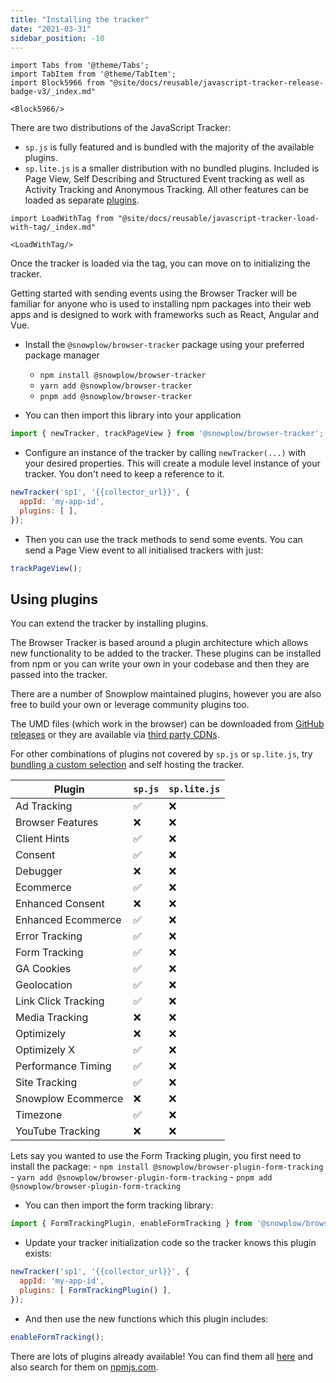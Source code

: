 ```yaml
---
title: "Installing the tracker"
date: "2021-03-31"
sidebar_position: -10
---
```


```mdx-code-block
import Tabs from '@theme/Tabs';
import TabItem from '@theme/TabItem';
import Block5966 from "@site/docs/reusable/javascript-tracker-release-badge-v3/_index.md"

<Block5966/>
```

<Tabs groupId="platform" queryString>
  <TabItem value="js" label="JavaScript (tag)" default>

There are two distributions of the JavaScript Tracker:

- `sp.js` is fully featured and is bundled with the majority of the available plugins.
- `sp.lite.js` is a smaller distribution with no bundled plugins. Included is Page View, Self Describing and Structured Event tracking as well as Activity Tracking and Anonymous Tracking. All other features can be loaded as separate [plugins](/docs/collecting-data/collecting-from-own-applications/javascript-trackers/web-tracker/plugins/index.md).

```mdx-code-block
import LoadWithTag from "@site/docs/reusable/javascript-tracker-load-with-tag/_index.md"

<LoadWithTag/>
```

Once the tracker is loaded via the tag, you can move on to initializing the tracker.

  </TabItem>
  <TabItem value="browser" label="Browser (npm)">

Getting started with sending events using the Browser Tracker will be familiar for anyone who is used to installing npm packages into their web apps and is designed to work with frameworks such as React, Angular and Vue.

- Install the `@snowplow/browser-tracker` package using your preferred package manager
    - `npm install @snowplow/browser-tracker`
    - `yarn add @snowplow/browser-tracker`
    - `pnpm add @snowplow/browser-tracker`

- You can then import this library into your application

```javascript
import { newTracker, trackPageView } from '@snowplow/browser-tracker';
```

- Configure an instance of the tracker by calling `newTracker(...)` with your desired properties. This will create a module level instance of your tracker. You don't need to keep a reference to it.

```javascript
newTracker('sp1', '{{collector_url}}', { 
  appId: 'my-app-id', 
  plugins: [ ],
});
```

- Then you can use the track methods to send some events. You can send a Page View event to all initialised trackers with just:

```javascript
trackPageView();
```

  </TabItem>
</Tabs>

## Using plugins

You can extend the tracker by installing plugins. 

<Tabs groupId="platform" queryString>
  <TabItem value="js" label="JavaScript (tag)" default>

The Browser Tracker is based around a plugin architecture which allows new functionality to be added to the tracker. These plugins can be installed from npm or you can write your own in your codebase and then they are passed into the tracker.

There are a number of Snowplow maintained plugins, however you are also free to build your own or leverage community plugins too.

The UMD files (which work in the browser) can be downloaded from [GitHub releases](https://github.com/snowplow/snowplow-javascript-tracker/releases) or they are available via [third party CDNs](/docs/collecting-data/collecting-from-own-applications/javascript-trackers/javascript-tracker/third-party-cdn-hosting/index.md).

For other combinations of plugins not covered by `sp.js` or `sp.lite.js`, try [bundling a custom selection](/docs/collecting-data/collecting-from-own-applications/javascript-trackers/web-tracker/plugins/configuring-tracker-plugins/javascript/index.md) and self hosting the tracker.

| Plugin              | `sp.js` | `sp.lite.js` |
|---------------------|---------|--------------|
| Ad Tracking         | ✅       | ❌            |
| Browser Features    | ❌       | ❌            |
| Client Hints        | ✅       | ❌            |
| Consent             | ✅       | ❌            |
| Debugger            | ❌       | ❌            |
| Ecommerce           | ✅       | ❌            |
| Enhanced Consent    | ❌       | ❌            |
| Enhanced Ecommerce  | ✅       | ❌            |
| Error Tracking      | ✅       | ❌            |
| Form Tracking       | ✅       | ❌            |
| GA Cookies          | ✅       | ❌            |
| Geolocation         | ✅       | ❌            |
| Link Click Tracking | ✅       | ❌            |
| Media Tracking      | ❌       | ❌            |
| Optimizely          | ❌       | ❌            |
| Optimizely X        | ✅       | ❌            |
| Performance Timing  | ✅       | ❌            |
| Site Tracking       | ✅       | ❌            |
| Snowplow Ecommerce  | ❌       | ❌            |
| Timezone            | ✅       | ❌            |
| YouTube Tracking    | ❌       | ❌            |
  </TabItem>
  <TabItem value="browser" label="Browser (npm)">

Lets say you wanted to use the Form Tracking plugin, you first need to install the package:
    - `npm install @snowplow/browser-plugin-form-tracking`
    - `yarn add @snowplow/browser-plugin-form-tracking`
    - `pnpm add @snowplow/browser-plugin-form-tracking`

- You can then import the form tracking library:

```javascript
import { FormTrackingPlugin, enableFormTracking } from '@snowplow/browser-plugin-form-tracking';
```

- Update your tracker initialization code so the tracker knows this plugin exists:

```javascript
newTracker('sp1', '{{collector_url}}', { 
  appId: 'my-app-id', 
  plugins: [ FormTrackingPlugin() ],
});
```

- And then use the new functions which this plugin includes:

```javascript
enableFormTracking();
```

There are lots of plugins already available! You can find them all [here](https://github.com/snowplow/snowplow-javascript-tracker/tree/master/plugins) and also search for them on [npmjs.com](https://www.npmjs.com/).
  </TabItem>
</Tabs>

